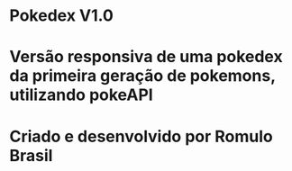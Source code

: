 # Pokedex V1.0

# Versão responsiva de uma pokedex da primeira geração de pokemons, utilizando pokeAPI

# Criado e desenvolvido por Romulo Brasil